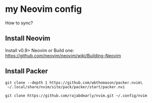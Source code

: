 # my Neovim config

How to sync?


## Install Neovim
Install v0.9> Neovim or Build one: https://github.com/neovim/neovim/wiki/Building-Neovim

## Install Packer

```console
git clone --depth 1 https://github.com/wbthomason/packer.nvim\
 ~/.local/share/nvim/site/pack/packer/start/packer.nvi
```


```console
git clone https://github.com/rajabdearly/nvim.git ~/.config/nvim

```
